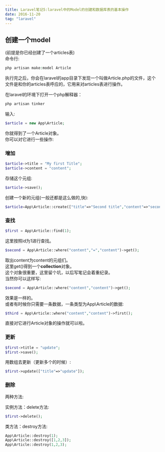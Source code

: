 ```yaml
---
title: Laravel笔记5:laravel中的Model的创建和数据库表的基本操作
date: 2016-11-20
tag: "laravel"
---
```


## 创建一个model
(前提是你已经创建了一个articles表)    
命令行:    

```php 
php artisan make:model Article
```

执行完之后，你会在laravel的app目录下发现一个叫做Article.php的文件，这个文件是和你的articles表呼应的，它用来对articles表进行操作。    
   
在laravel的环境下打开一个php解释器：    

```php
php artisan tinker
```
   
输入:    

```php
$article = new App\Article;
```

你就得到了一个Article对象。    
你可以对它进行一些操作:    
   
### 增加
```php
$article->title = "My first Title";
$article->content = "content";
```

存储这个元组:    

```php 
$article->save();
```

创建一个新的元组(一般还都是这么做的,快):    
   
```php
$article=App\Article::create(["title"=>"Second title","content"=>"second content"]);
```


### 查找    
   
```php
$first = App\Article::find(1);
```
这里按照id为1进行查找。

```php
$second = App\Article::where("content","=","content")->get();
```

取出content为content的元组们。    
这里get()得到一个**collection**对象。    
这个对象很重要，这里留个坑，以后写笔记会着重纪录。  
当然你可以这样写:    

```php
$second = App\Article::where("content","content")->get();
```
效果是一样的。     
或者有时候你只需要一条数据，一条类型为App\Article的数据:    
   
```php
$third = App\Article::where("content","content")->first();
```
直接对它进行Article对象的操作就可以啦。

  

    
  
### 更新
   
```php
$first->title = "update";
$first->save();
```

用数组去更新（更新多个的时候）:    
   
```php
$first->update(["title"=>"update"]);
```

### 删除   
两种方法:    
   
实例方法：delete方法:    
   
```php 
$first->delete();
```
    
类方法：destroy方法:    
   
```php
App\Article::destroy(1);
App\Article::destroy([1,2,3]);
App\Article::destroy(1,2,3);
```



